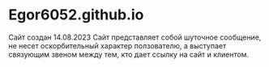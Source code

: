 # Egor6052.github.io

Сайт создан 14.08.2023
Сайт представляет собой шуточное сообщение, 
не несет оскорбительный характер ползователю, 
а выступает связующим звеном между тем, кто дает ссылку на сайт и клиентом.
